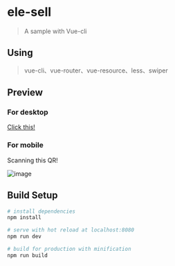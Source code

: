 # ele-sell

> A sample with Vue-cli

## Using

> vue-cli、vue-router、vue-resource、less、swiper
 
## Preview

### For desktop

[Click this!](https://youngzhy.github.io/ele-sell/)
 
### For mobile

Scanning this QR!

![image](http://qr.api.cli.im/qr?data=http%3A%2F%2Fqr10.cn%2FFHtoWM&level=H&transparent=&bgcolor=%23ffffff&forecolor=%23000000&blockpixel=12&marginblock=1&logourl=&size=220&kid=cliim&key=ead76bd9a057bd01524c83226bcd18be)

## Build Setup

``` bash
# install dependencies
npm install

# serve with hot reload at localhost:8080
npm run dev

# build for production with minification
npm run build
```

